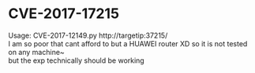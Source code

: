 # CVE-2017-17215
Usage: CVE-2017-12149.py http://targetip:37215/  
I am so poor that cant afford to but a HUAWEI router XD so it is not tested on any machine~  
but the exp technically should be working 
